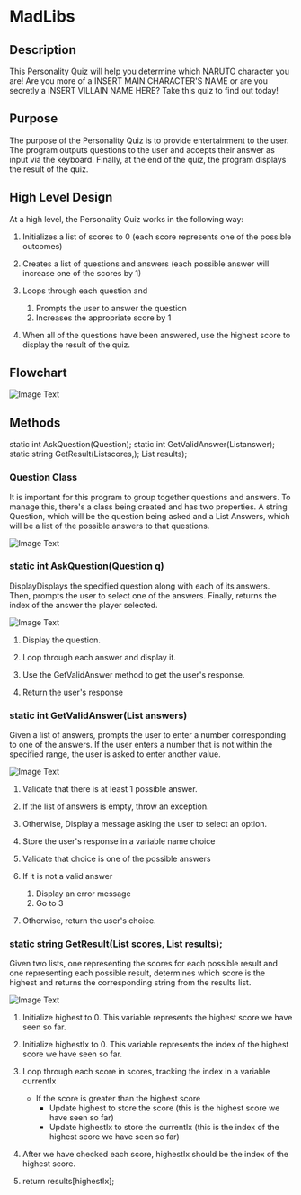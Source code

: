 # MadLibs

## Description

This Personality Quiz will help you determine which NARUTO character you are! Are you more of a INSERT MAIN CHARACTER'S NAME or are you secretly a INSERT VILLAIN NAME HERE? Take this quiz to find out today!

## Purpose

The purpose of the Personality Quiz is to provide entertainment to the user. The program outputs questions to the user and accepts their answer as input via the keyboard. Finally, at the end of the quiz, the program displays the result of the quiz.

## High Level Design

At a high level, the Personality Quiz works in the following way:

1. Initializes a list of scores to 0 (each score represents one of the possible outcomes)
   
2. Creates a list of questions and answers (each possible answer will increase one of the scores by 1)
   
3. Loops through each question and 
   
   1. Prompts the user to answer the question
   2. Increases the appropriate score by 1
   
4. When all of the questions have been answered, use the highest score to display the result of the quiz.

## Flowchart

![Image Text](FLOWCHART.epgz)

## Methods

static int AskQuestion(Question);
static int GetValidAnswer(List<string>answer);
static string GetResult(List<int>scores,);
List<string> results);

### Question Class

It is important for this program to group together questions and answers.  To manage this, there's a class being created and has two properties.  A string Question, which will be the question being asked and a List<string> Answers, which will be a list of the possible answers to that questions.

![Image Text](Question.epgz)

### static int AskQuestion(Question q)

DisplayDisplays the specified question along with each of its answers. Then, prompts the user to select one of the answers. Finally, returns the index of the answer the player selected.

![Image Text](AskQuestion.epgz)

1. Display the question.
   
2. Loop through each answer and display it.
   
3. Use the GetValidAnswer method to get the user's response.
   
4. Return the user's response

### static int GetValidAnswer(List answers)

Given a list of answers, prompts the user to enter a number corresponding to one of the answers. If the user enters a number that is not within the specified range, the user is asked to enter another value.

![Image Text](GetValidAnswer.epgz)

1. Validate that there is at least 1 possible answer.
   
2. If the list of answers is empty, throw an exception.
   
3. Otherwise, Display a message asking the user to select an option.
   
4. Store the user's response in a variable name choice
   
5. Validate that choice is one of the possible answers
   
6. If it is not a valid answer
   1. Display an error message
   2. Go to 3
   
7. Otherwise, return the user's choice.

### static string GetResult(List scores, List results);

Given two lists, one representing the scores for each possible result and one representing each possible result, determines which score is the highest and returns the corresponding string from the results list.

![Image Text](GetResult.epgz)

1. Initialize highest to 0. This variable represents the highest score we have seen so far.
   
2. Initialize highestIx to 0. This variable represents the index of the highest score we have seen so far.
   
3. Loop through each score in scores, tracking the index in a variable currentIx
   - If the score is greater than the highest score
     + Update highest to store the score (this is the highest score we have seen so far)
     + Update highestIx to store the currentIx (this is the index of the highest score we have seen so far)
  
4. After we have checked each score, highestIx should be the index of the highest score.
   
5. return results[highestIx];